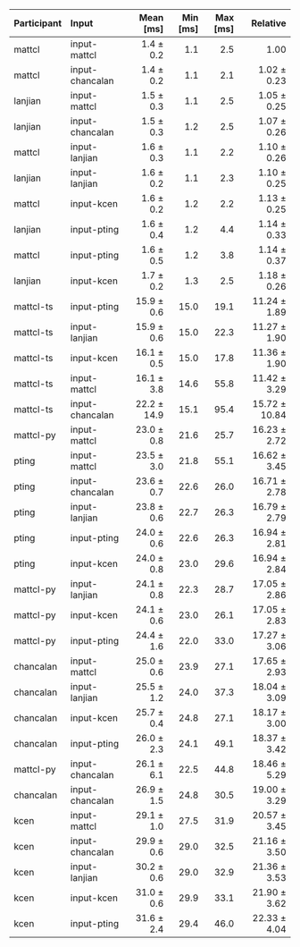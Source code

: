 | Participant | Input | Mean [ms] | Min [ms] | Max [ms] | Relative |
|:---|:---|---:|---:|---:|---:|
| mattcl | input-mattcl | 1.4 ± 0.2 | 1.1 | 2.5 | 1.00 |
| mattcl | input-chancalan | 1.4 ± 0.2 | 1.1 | 2.1 | 1.02 ± 0.23 |
| lanjian | input-mattcl | 1.5 ± 0.3 | 1.1 | 2.5 | 1.05 ± 0.25 |
| lanjian | input-chancalan | 1.5 ± 0.3 | 1.2 | 2.5 | 1.07 ± 0.26 |
| mattcl | input-lanjian | 1.6 ± 0.3 | 1.1 | 2.2 | 1.10 ± 0.26 |
| lanjian | input-lanjian | 1.6 ± 0.2 | 1.1 | 2.3 | 1.10 ± 0.25 |
| mattcl | input-kcen | 1.6 ± 0.2 | 1.2 | 2.2 | 1.13 ± 0.25 |
| lanjian | input-pting | 1.6 ± 0.4 | 1.2 | 4.4 | 1.14 ± 0.33 |
| mattcl | input-pting | 1.6 ± 0.5 | 1.2 | 3.8 | 1.14 ± 0.37 |
| lanjian | input-kcen | 1.7 ± 0.2 | 1.3 | 2.5 | 1.18 ± 0.26 |
| mattcl-ts | input-pting | 15.9 ± 0.6 | 15.0 | 19.1 | 11.24 ± 1.89 |
| mattcl-ts | input-lanjian | 15.9 ± 0.6 | 15.0 | 22.3 | 11.27 ± 1.90 |
| mattcl-ts | input-kcen | 16.1 ± 0.5 | 15.0 | 17.8 | 11.36 ± 1.90 |
| mattcl-ts | input-mattcl | 16.1 ± 3.8 | 14.6 | 55.8 | 11.42 ± 3.29 |
| mattcl-ts | input-chancalan | 22.2 ± 14.9 | 15.1 | 95.4 | 15.72 ± 10.84 |
| mattcl-py | input-mattcl | 23.0 ± 0.8 | 21.6 | 25.7 | 16.23 ± 2.72 |
| pting | input-mattcl | 23.5 ± 3.0 | 21.8 | 55.1 | 16.62 ± 3.45 |
| pting | input-chancalan | 23.6 ± 0.7 | 22.6 | 26.0 | 16.71 ± 2.78 |
| pting | input-lanjian | 23.8 ± 0.6 | 22.7 | 26.3 | 16.79 ± 2.79 |
| pting | input-pting | 24.0 ± 0.6 | 22.6 | 26.3 | 16.94 ± 2.81 |
| pting | input-kcen | 24.0 ± 0.8 | 23.0 | 29.6 | 16.94 ± 2.84 |
| mattcl-py | input-lanjian | 24.1 ± 0.8 | 22.3 | 28.7 | 17.05 ± 2.86 |
| mattcl-py | input-kcen | 24.1 ± 0.6 | 23.0 | 26.1 | 17.05 ± 2.83 |
| mattcl-py | input-pting | 24.4 ± 1.6 | 22.0 | 33.0 | 17.27 ± 3.06 |
| chancalan | input-mattcl | 25.0 ± 0.6 | 23.9 | 27.1 | 17.65 ± 2.93 |
| chancalan | input-lanjian | 25.5 ± 1.2 | 24.0 | 37.3 | 18.04 ± 3.09 |
| chancalan | input-kcen | 25.7 ± 0.4 | 24.8 | 27.1 | 18.17 ± 3.00 |
| chancalan | input-pting | 26.0 ± 2.3 | 24.1 | 49.1 | 18.37 ± 3.42 |
| mattcl-py | input-chancalan | 26.1 ± 6.1 | 22.5 | 44.8 | 18.46 ± 5.29 |
| chancalan | input-chancalan | 26.9 ± 1.5 | 24.8 | 30.5 | 19.00 ± 3.29 |
| kcen | input-mattcl | 29.1 ± 1.0 | 27.5 | 31.9 | 20.57 ± 3.45 |
| kcen | input-chancalan | 29.9 ± 0.6 | 29.0 | 32.5 | 21.16 ± 3.50 |
| kcen | input-lanjian | 30.2 ± 0.6 | 29.0 | 32.9 | 21.36 ± 3.53 |
| kcen | input-kcen | 31.0 ± 0.6 | 29.9 | 33.1 | 21.90 ± 3.62 |
| kcen | input-pting | 31.6 ± 2.4 | 29.4 | 46.0 | 22.33 ± 4.04 |
